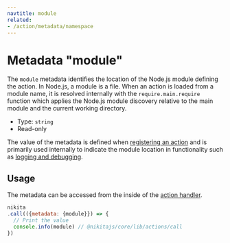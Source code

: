 ```yaml
---
navtitle: module
related:
- /action/metadata/namespace
---
```


# Metadata "module"

The `module` metadata identifies the location of the Node.js module defining the action. In Node.js, a module is a file. When an action is loaded from a module name, it is resolved internally with the `require.main.require` function which applies the Node.js module discovery relative to the main module and the current working directory.

* Type: `string`
* Read-only

The value of the metadata is defined when [registering an action](/current/usages/registry) and is primarily used internally to indicate the module location in functionality such as [logging and debugging](/current/usages/logging_debugging).

## Usage

The metadata can be accessed from the inside of the [action handler](/current/action/handler).

```js
nikita
.call(({metadata: {module}}) => {
  // Print the value
  console.info(module) // @nikitajs/core/lib/actions/call
})
```
